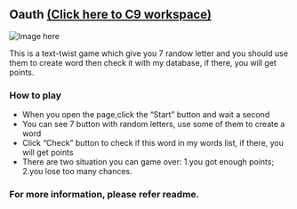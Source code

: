 ## Oauth [(Click here to C9 workspace)](https://ide.c9.io/zhangqx/project22)

![Image here](http://chuantu.biz/t6/177/1513315495x-1566683182.jpg)

This is a text-twist game which give you 7 randow letter and you should use them to create word then check it with my database, if there, you will get points.


### How to play

- When you open the page,click the “Start” button and wait a second
- You can see 7 button with random letters, use some of them to create a word 
- Click “Check” button to check if this word in my words list, if there, you will get points
- There are two situation you can game over:
  1.you got enough points;
  2.you lose too many chances.

### For more information, please refer readme.
